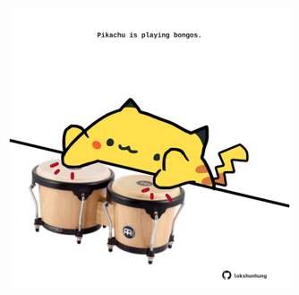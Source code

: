 <!-- built at 19/07/2022, 21:01:04 UTC -->
<p align="center">
  <img width="500" height="500" src="./ReadmeImage.svg">
</p>
